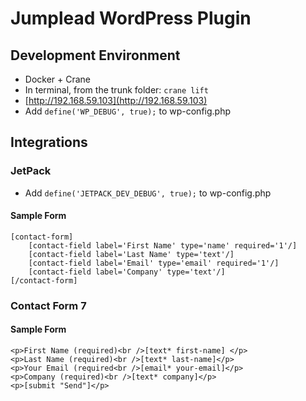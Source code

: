 # Jumplead WordPress Plugin 

## Development Environment

* Docker + Crane
* In terminal, from the trunk folder: ```crane lift```
* [http://192.168.59.103](http://192.168.59.103)
* Add ```define('WP_DEBUG', true);``` to wp-config.php


## Integrations

### JetPack

* Add ```define('JETPACK_DEV_DEBUG', true);``` to wp-config.php


#### Sample Form

	[contact-form]
	    [contact-field label='First Name' type='name' required='1'/]
	    [contact-field label='Last Name' type='text'/]
	    [contact-field label='Email' type='email' required='1'/]
	    [contact-field label='Company' type='text'/]
	[/contact-form]

### Contact Form 7

#### Sample Form


	<p>First Name (required)<br />[text* first-name] </p>
	<p>Last Name (required)<br />[text* last-name]</p>
	<p>Your Email (required<br />[email* your-email]</p>
	<p>Company (required)<br />[text* company]</p>
	<p>[submit "Send"]</p>

